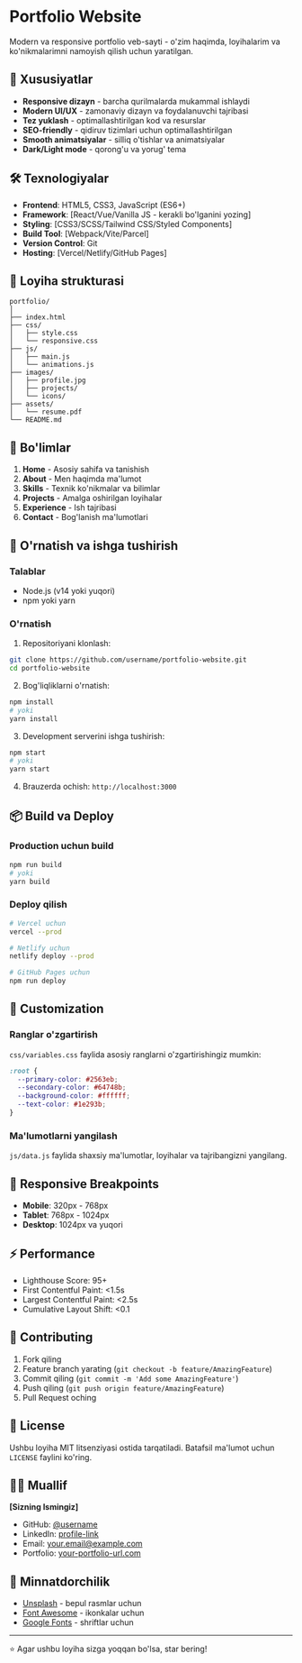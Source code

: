 # Portfolio Website

Modern va responsive portfolio veb-sayti - o'zim haqimda, loyihalarim va ko'nikmalarimni namoyish qilish uchun yaratilgan.

## 🚀 Xususiyatlar

- **Responsive dizayn** - barcha qurilmalarda mukammal ishlaydi
- **Modern UI/UX** - zamonaviy dizayn va foydalanuvchi tajribasi
- **Tez yuklash** - optimallashtirilgan kod va resurslar
- **SEO-friendly** - qidiruv tizimlari uchun optimallashtirilgan
- **Smooth animatsiyalar** - silliq o'tishlar va animatsiyalar
- **Dark/Light mode** - qorong'u va yorug' tema

## 🛠 Texnologiyalar

- **Frontend**: HTML5, CSS3, JavaScript (ES6+)
- **Framework**: [React/Vue/Vanilla JS - kerakli bo'lganini yozing]
- **Styling**: [CSS3/SCSS/Tailwind CSS/Styled Components]
- **Build Tool**: [Webpack/Vite/Parcel]
- **Version Control**: Git
- **Hosting**: [Vercel/Netlify/GitHub Pages]

## 📁 Loyiha strukturasi

```
portfolio/
│
├── index.html
├── css/
│   ├── style.css
│   └── responsive.css
├── js/
│   ├── main.js
│   └── animations.js
├── images/
│   ├── profile.jpg
│   ├── projects/
│   └── icons/
├── assets/
│   └── resume.pdf
└── README.md
```

## 🎯 Bo'limlar

1. **Home** - Asosiy sahifa va tanishish
2. **About** - Men haqimda ma'lumot
3. **Skills** - Texnik ko'nikmalar va bilimlar
4. **Projects** - Amalga oshirilgan loyihalar
5. **Experience** - Ish tajribasi
6. **Contact** - Bog'lanish ma'lumotlari

## 🚀 O'rnatish va ishga tushirish

### Talablar
- Node.js (v14 yoki yuqori)
- npm yoki yarn

### O'rnatish

1. Repositoriyani klonlash:
```bash
git clone https://github.com/username/portfolio-website.git
cd portfolio-website
```

2. Bog'liqliklarni o'rnatish:
```bash
npm install
# yoki
yarn install
```

3. Development serverini ishga tushirish:
```bash
npm start
# yoki
yarn start
```

4. Brauzerda ochish: `http://localhost:3000`

## 📦 Build va Deploy

### Production uchun build
```bash
npm run build
# yoki
yarn build
```

### Deploy qilish
```bash
# Vercel uchun
vercel --prod

# Netlify uchun
netlify deploy --prod

# GitHub Pages uchun
npm run deploy
```

## 🎨 Customization

### Ranglar o'zgartirish
`css/variables.css` faylida asosiy ranglarni o'zgartirishingiz mumkin:

```css
:root {
  --primary-color: #2563eb;
  --secondary-color: #64748b;
  --background-color: #ffffff;
  --text-color: #1e293b;
}
```

### Ma'lumotlarni yangilash
`js/data.js` faylida shaxsiy ma'lumotlar, loyihalar va tajribangizni yangilang.

## 📱 Responsive Breakpoints

- **Mobile**: 320px - 768px
- **Tablet**: 768px - 1024px
- **Desktop**: 1024px va yuqori

## ⚡ Performance

- Lighthouse Score: 95+
- First Contentful Paint: <1.5s
- Largest Contentful Paint: <2.5s
- Cumulative Layout Shift: <0.1

## 🤝 Contributing

1. Fork qiling
2. Feature branch yarating (`git checkout -b feature/AmazingFeature`)
3. Commit qiling (`git commit -m 'Add some AmazingFeature'`)
4. Push qiling (`git push origin feature/AmazingFeature`)
5. Pull Request oching

## 📝 License

Ushbu loyiha MIT litsenziyasi ostida tarqatiladi. Batafsil ma'lumot uchun `LICENSE` faylini ko'ring.

## 👨‍💻 Muallif

**[Sizning Ismingiz]**
- GitHub: [@username](https://github.com/username)
- LinkedIn: [profile-link](https://linkedin.com/in/profile)
- Email: your.email@example.com
- Portfolio: [your-portfolio-url.com](https://your-portfolio-url.com)

## 🙏 Minnatdorchilik

- [Unsplash](https://unsplash.com) - bepul rasmlar uchun
- [Font Awesome](https://fontawesome.com) - ikonkalar uchun
- [Google Fonts](https://fonts.google.com) - shriftlar uchun

---

⭐ Agar ushbu loyiha sizga yoqqan bo'lsa, star bering!